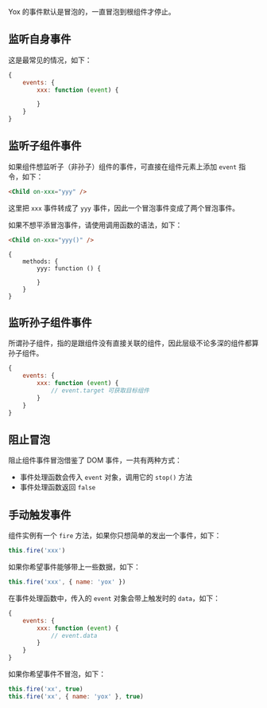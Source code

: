 Yox 的事件默认是冒泡的，一直冒泡到根组件才停止。

## 监听自身事件

这是最常见的情况，如下：

```javascript
{
    events: {
        xxx: function (event) {

        }
    }
}
```

## 监听子组件事件

如果组件想监听子（非孙子）组件的事件，可直接在组件元素上添加 `event` 指令，如下：

```html
<Child on-xxx="yyy" />
```

这里把 `xxx` 事件转成了 `yyy` 事件，因此一个冒泡事件变成了两个冒泡事件。

如果不想平添冒泡事件，请使用调用函数的语法，如下：

```html
<Child on-xxx="yyy()" />
```

```
{
    methods: {
        yyy: function () {

        }
    }
}
```

## 监听孙子组件事件

所谓孙子组件，指的是跟组件没有直接关联的组件，因此层级不论多深的组件都算孙子组件。


```javascript
{
    events: {
        xxx: function (event) {
            // event.target 可获取目标组件
        }
    }
}
```

## 阻止冒泡

阻止组件事件冒泡借鉴了 DOM 事件，一共有两种方式：

* 事件处理函数会传入 `event` 对象，调用它的 `stop()` 方法 
* 事件处理函数返回 `false`

## 手动触发事件

组件实例有一个 `fire` 方法，如果你只想简单的发出一个事件，如下：

```javascript
this.fire('xxx')
```

如果你希望事件能够带上一些数据，如下：

```javascript
this.fire('xxx', { name: 'yox' })
```

在事件处理函数中，传入的 `event` 对象会带上触发时的 `data`，如下：

```javascript
{
    events: {
        xxx: function (event) {
            // event.data
        }
    }
}
```

如果你希望事件不冒泡，如下：

```javascript
this.fire('xx', true)
this.fire('xx', { name: 'yox' }, true)
```